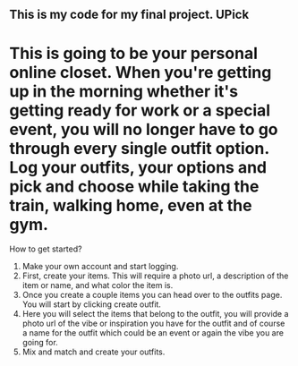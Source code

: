 ## This is my code for my final project. **UPick**
# This is going to be your personal online closet. When you're getting up in the morning whether it's getting ready for work or a special event, you will no longer have to go through every single outfit option. Log your outfits, your options and pick and choose while taking the train, walking home, even at the gym. 
How to get started?
1. Make your own account and start logging.
2. First, create your items. This will require a photo url, a description of the item or name, and what color the item is.
3. Once you create a couple items you can head over to the outfits page. You will start by clicking create outfit.
4. Here you will select the items that belong to the outfit, you will provide a photo url of the vibe or inspiration you have for the outfit and of course a name for the outfit which could be an event or again the vibe you are going for. 
5.  Mix and match and create your outfits.
